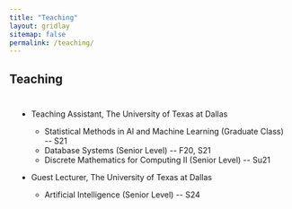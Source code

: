 ```yaml
---
title: "Teaching"
layout: gridlay
sitemap: false
permalink: /teaching/
---
```


<style>
.jumbotron{
    padding:3%;
    padding-bottom:10px;
    padding-top:10px;
    margin-top:10px;
    margin-bottom:30px;
}
</style>

## Teaching

<div class="jumbotron">

[//]: # (* Lecturer &#40;Teaching Fellow&#41;, University of Illinois at Urbana--Champaign )

[//]: # (    * Fundamentals of Fluid Dynamics &#40;Junior Level&#41;--2015)

* Teaching Assistant, The University of Texas at Dallas
    * Statistical Methods in AI and Machine Learning (Graduate Class) -- S21
    * Database Systems (Senior Level) -- F20, S21
    * Discrete Mathematics for Computing II (Senior Level) -- Su21

* Guest Lecturer, The University of Texas at Dallas
    * Artificial Intelligence (Senior Level) -- S24

</div>
